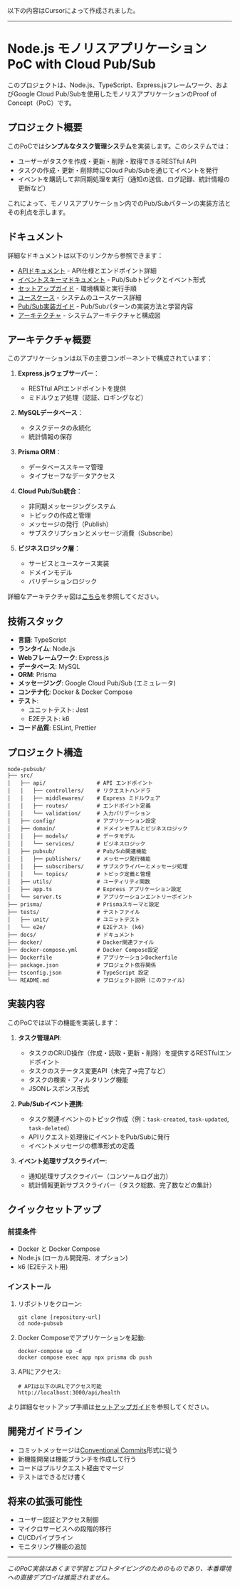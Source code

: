 以下の内容はCursorによって作成されました。

---

# Node.js モノリスアプリケーション PoC with Cloud Pub/Sub

このプロジェクトは、Node.js、TypeScript、Express.jsフレームワーク、およびGoogle Cloud Pub/Subを使用したモノリスアプリケーションのProof of Concept（PoC）です。

## プロジェクト概要

このPoCでは**シンプルなタスク管理システム**を実装します。このシステムでは：

- ユーザーがタスクを作成・更新・削除・取得できるRESTful API
- タスクの作成・更新・削除時にCloud Pub/Subを通じてイベントを発行
- イベントを購読して非同期処理を実行（通知の送信、ログ記録、統計情報の更新など）

これによって、モノリスアプリケーション内でのPub/Subパターンの実装方法とその利点を示します。

## ドキュメント

詳細なドキュメントは以下のリンクから参照できます：

- [APIドキュメント](docs/api.md) - API仕様とエンドポイント詳細
- [イベントスキーマドキュメント](docs/events.md) - Pub/Subトピックとイベント形式
- [セットアップガイド](docs/setup.md) - 環境構築と実行手順
- [ユースケース](docs/usecases.md) - システムのユースケース詳細
- [Pub/Sub実装ガイド](docs/pubsub-guide.md) - Pub/Subパターンの実装方法と学習内容
- [アーキテクチャ](docs/architecture.md) - システムアーキテクチャと構成図

## アーキテクチャ概要

このアプリケーションは以下の主要コンポーネントで構成されています：

1. **Express.jsウェブサーバー**：

   - RESTful APIエンドポイントを提供
   - ミドルウェア処理（認証、ロギングなど）

2. **MySQLデータベース**：

   - タスクデータの永続化
   - 統計情報の保存

3. **Prisma ORM**：

   - データベーススキーマ管理
   - タイプセーフなデータアクセス

4. **Cloud Pub/Sub統合**：

   - 非同期メッセージングシステム
   - トピックの作成と管理
   - メッセージの発行（Publish）
   - サブスクリプションとメッセージ消費（Subscribe）

5. **ビジネスロジック層**：
   - サービスとユースケース実装
   - ドメインモデル
   - バリデーションロジック

詳細なアーキテクチャ図は[こちら](docs/architecture.md)を参照してください。

## 技術スタック

- **言語**: TypeScript
- **ランタイム**: Node.js
- **Webフレームワーク**: Express.js
- **データベース**: MySQL
- **ORM**: Prisma
- **メッセージング**: Google Cloud Pub/Sub (エミュレータ)
- **コンテナ化**: Docker & Docker Compose
- **テスト**:
  - ユニットテスト: Jest
  - E2Eテスト: k6
- **コード品質**: ESLint, Prettier

## プロジェクト構造

```
node-pubsub/
├── src/
│   ├── api/                # API エンドポイント
│   │   ├── controllers/    # リクエストハンドラ
│   │   ├── middlewares/    # Express ミドルウェア
│   │   ├── routes/         # エンドポイント定義
│   │   └── validation/     # 入力バリデーション
│   ├── config/             # アプリケーション設定
│   ├── domain/             # ドメインモデルとビジネスロジック
│   │   ├── models/         # データモデル
│   │   └── services/       # ビジネスロジック
│   ├── pubsub/             # Pub/Sub関連機能
│   │   ├── publishers/     # メッセージ発行機能
│   │   ├── subscribers/    # サブスクライバーとメッセージ処理
│   │   └── topics/         # トピック定義と管理
│   ├── utils/              # ユーティリティ関数
│   ├── app.ts              # Express アプリケーション設定
│   └── server.ts           # アプリケーションエントリーポイント
├── prisma/                 # Prismaスキーマと設定
├── tests/                  # テストファイル
│   ├── unit/               # ユニットテスト
│   └── e2e/                # E2Eテスト (k6)
├── docs/                   # ドキュメント
├── docker/                 # Docker関連ファイル
├── docker-compose.yml      # Docker Compose設定
├── Dockerfile              # アプリケーションDockerfile
├── package.json            # プロジェクト依存関係
├── tsconfig.json           # TypeScript 設定
└── README.md               # プロジェクト説明（このファイル）
```

## 実装内容

このPoCでは以下の機能を実装します：

1. **タスク管理API**:

   - タスクのCRUD操作（作成・読取・更新・削除）を提供するRESTfulエンドポイント
   - タスクのステータス変更API（未完了→完了など）
   - タスクの検索・フィルタリング機能
   - JSONレスポンス形式

2. **Pub/Subイベント連携**:

   - タスク関連イベントのトピック作成（例：`task-created`, `task-updated`, `task-deleted`）
   - APIリクエスト処理後にイベントをPub/Subに発行
   - イベントメッセージの標準形式の定義

3. **イベント処理サブスクライバー**:
   - 通知処理サブスクライバー（コンソールログ出力）
   - 統計情報更新サブスクライバー（タスク総数、完了数などの集計）

## クイックセットアップ

### 前提条件

- Docker と Docker Compose
- Node.js (ローカル開発用、オプション)
- k6 (E2Eテスト用)

### インストール

1. リポジトリをクローン:

   ```
   git clone [repository-url]
   cd node-pubsub
   ```

2. Docker Composeでアプリケーションを起動:

   ```
   docker-compose up -d
   docker compose exec app npx prisma db push
   ```

3. APIにアクセス:
   ```
   # APIは以下のURLでアクセス可能
   http://localhost:3000/api/health
   ```

より詳細なセットアップ手順は[セットアップガイド](docs/setup.md)を参照してください。

## 開発ガイドライン

- コミットメッセージは[Conventional Commits](https://www.conventionalcommits.org/)形式に従う
- 新機能開発は機能ブランチを作成して行う
- コードはプルリクエスト経由でマージ
- テストはできるだけ書く

## 将来の拡張可能性

- ユーザー認証とアクセス制御
- マイクロサービスへの段階的移行
- CI/CDパイプライン
- モニタリング機能の追加

---

_このPoC実装はあくまで学習とプロトタイピングのためのものであり、本番環境への直接デプロイは推奨されません。_
